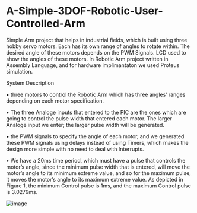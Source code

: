 # A-Simple-3DOF-Robotic-User-Controlled-Arm



Simple Arm project that helps in industrial fields, which is built using three hobby servo motors. Each has its own range of angles to rotate within. The desired angle of these motors depends on the PWM Signals. LCD used to show the angles of these motors. In Robotic Arm project written in Assembly Language, and for hardware implimantaton we used Proteus simulation.


System Description

• three motors to control the Robotic Arm which has three angles’ ranges depending on each motor specification.

• The three Analoge inputs that entered to the PIC are the ones which are going to control the pulse width that entered each motor. The larger Analoge input we enter;    the larger pulse width will be generated.

• the PWM signals to specify the angle of each motor, and we generated these PWM signals using delays instead of using Timers, which makes the design more simple with no   need to deal with Interrupts.

• We have a 20ms time period, which must have a pulse that controls the motor’s angle, since the minimum pulse width that is entered, will move the motor’s angle to its
  minimum extreme value, and so for the maximum pulse, it moves the motor’s angle to its maximum extreme value. As depicted in Figure 1, the minimum Control pulse is    1ms, and the maximum Control pulse is 3.0279ms.

![image](https://user-images.githubusercontent.com/97694540/161565544-172ec9e0-b60e-45a8-ae9f-3cb8fdb32002.png)
